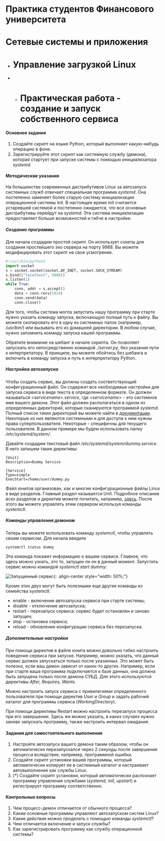 
Практика студентов Финансового университета
=========

# Сетевые системы и приложения


- # Управление загрузкой Linux

 - - # Практическая работа - создание и запуск собственного сервиса

#### Основное задание



1. Создайте скрипт на языке Python, который выполняет какую-нибудь операцию в фоне.
2. Зарегистрируйте этот скрипт как системную службу (демона), которая стартует при запуске системы с помощью инициализатора _systemd_.


#### Методические указания

На большинстве современных дистрибутивов Linux за автозапуск системных служб отвечает специальная программа _systemd_. Она постепенно заменяет более старую систему инициализации операционной системы init. В настоящее время init считается устаревшей системой и постепенно ожидается, что все основные дистрибутивы перейдут на _systemd_. Эта система инициализации предоставляет больше возможностей и гибче в настройке. 


##### Создание программы

Для начала создадим простой скрипт. Он использует сокеты для создания простейшего эхо сервера на порту 9988. Вы можете модифицировать этот скрипт на свое усмотрение.

```py
#!/usr/bin/python3
import socket
s = socket.socket(socket.AF_INET, socket.SOCK_STREAM)
s.bind(("localhost", 9988))
s.listen(1)
while True:
	conn, addr = s.accept()
	data = conn.recv(1024)
	conn.send(data)
	conn.close()
```

Для того, чтобы система могла запустить нашу программу при старте нужно указать команду запуска, включающую полный путь к файлу. Вы можете скопировать его в одну из системных папок (например, _/usr/bin/_) или вызывать его из домашней директории. В любом случае, нужно запомнить команду запуска нашей программы. 

Обратите внимание на шебанг в начале скрипта. Он позволяет запускать его непосредственно командой _./server.py_, без указания пути к интерпретатору. В принципе, вы можете обойтись без шебанга и включить в команду запуска и путь к интерпретатору Python.


##### Настройка автозапуска

Чтобы создать сервис, вы должны создать соответствующий конфигурационный файл. Он содержит все необходимые настройки для запуска сервиса в виде текста в определенном формате. Он должен называться _\<servicename\>.service_, где _\<servicename\>_ - это системное имя вашего демона. Этот файл должен располагаться в одном из определенных директорий, которые сканируются программой _systemd_. Полный список таких директорий вы можете найти в [документации](https://www.freedesktop.org/software/systemd/man/systemd.unit.html#User%20Unit%20Search%20Path). Некоторые из них являются системными и для доступа к ним нужны права суперпользователя. Некоторые - специфичны для текущего пользователя. В данном примере мы будем использовать папку _/etc/systemd/system/_.

Давайте создадим текстовый файл _/etc/systemd/system/dummy.service_. В него запишем такие директивы:

```
[Unit]
Description=Dummy Service

[Service]
Type=simple
ExecStart=/home/user/dummy.py
```

Файл юнитов организован, как и многие конфигурационные файлы Linux  в виде разделов. Главный раздел называется Unit. Подробное описание всех разделов и директив можете почитать, например, [здесь](https://linux-notes.org/pishem-systemd-unit-fajl/). После этого вы можете управлять этим сервером используя команды _systemctl_.


##### Команды управления демоном

Теперь вы можете использовать команду _systemctl_, чтобы управлять своим сервисом. Для начала введите 

```bash
systemctl status dummy
```

Эта команда покажет информацию о вашем сервисе. Главное, что здесь можно узнать, это то, запущен ли он в данный момент. Запустить сервис можно командой _systemctl start dummy_:


![Запущенный сервис](/assets/images/os_text/os21-1.png "Запущенный сервис"){: .align-center style="width: 50%;"}

Кроме этих двух могут быть полезными еще другие команды из семейства systemctl:

- enable - включение автозапуска сервиса при старте системы;
- disable - отключение автозапуска;
- restart - перезапуск сервиса: сервис будет остановлен и заново запущен;
- stop - остановка сервиса;
- reload - обновление конфигурации сервиса без перезапуска.


##### Дополнительные настройки

При помощи директив в файле юнита можно довольно гибко настроить поведение сервиса при запуске. Например, можно указать, что данный сервис должен запускаться только после указанных. Это может быть полезно, если ваш демон зависит от каких-то других. Например, если при старте ваша программа подключается к базе данных, она должна быть запущена только после демона СУБД. Для этого используются директивы _After, Requires, Wants_.

Можно настроить запуск сервиса с привилегиями определенного пользователя при помощи директив _User_ и _Group_ и задать рабочий каталог для программы сервиса (_WorkingDirectory_).

При помощи директивы Restart можно настроить перезапуск процесса при его завершении. Здесь же можно указать, в каких случаях нужно заново запускать программу,  также настроить интервал ожидания.

#### Задания для самостоятельного выполнения

1. Настройте автозапуск вашего демона таким образом, чтобы он автоматически перезапускался через 2 секунды после завершения процесса вследствие, например, программной ошибки.
2. Создайте скрипт установки вашей программы, который автоматически копирует ее в системный каталог и настраивает автовыполнение как службы Linux.
3. (\*) Создайте скрипт установки, который автоматически распознает программу управления службами (_systemd, init, upstart_) и регистрирует программу соответственно.

#### Контрольные вопросы

1. Чем процесс-демон отличается от обычного процесса?
2. Какие основные программы управляют автозапуском систем Linux?
3. Какие действия можно проделать с помощью команды _systemctl_?
4. Чем отличается включение и запуск службы?
5. Как зарегистрировать программу как службу операционной системы?
